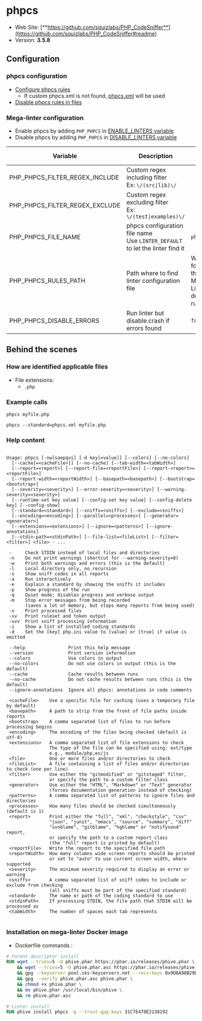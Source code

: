<!-- markdownlint-disable MD033 MD041 -->
<!-- Generated by .automation/build.py, please do not update manually -->
# phpcs

- Web Site: [**https://github.com/squizlabs/PHP_CodeSniffer**](https://github.com/squizlabs/PHP_CodeSniffer#readme)
- Version: **3.5.8**

## Configuration

### phpcs configuration

- [Configure phpcs rules](https://github.com/squizlabs/PHP_CodeSniffer/wiki/Advanced-Usage#using-a-default-configuration-file)
  - If custom phpcs.xml is not found, [phpcs.xml](https://github.com/nvuillam/mega-linter/tree/master/TEMPLATES/phpcs.xml) will be used
- [Disable phpcs rules in files](https://github.com/squizlabs/PHP_CodeSniffer/wiki/Advanced-Usage#ignoring-parts-of-a-file)

### Mega-linter configuration

- Enable phpcs by adding `PHP_PHPCS` in [ENABLE_LINTERS variable](https://github.com/nvuillam/mega-linter#activation-and-deactivation)
- Disable phpcs by adding `PHP_PHPCS` in [DISABLE_LINTERS variable](https://github.com/nvuillam/mega-linter#activation-and-deactivation)

| Variable | Description | Default value |
| ----------------- | -------------- | -------------- |
| PHP_PHPCS_FILTER_REGEX_INCLUDE | Custom regex including filter<br/>Ex: `\/(src\|lib)\/` |  |
| PHP_PHPCS_FILTER_REGEX_EXCLUDE | Custom regex excluding filter<br/>Ex: `\/(test\|examples)\/` |  |
| PHP_PHPCS_FILE_NAME | phpcs configuration file name</br>Use `LINTER_DEFAULT` to let the linter find it | `phpcs.xml` |
| PHP_PHPCS_RULES_PATH | Path where to find linter configuration file | Workspace folder, then Mega-Linter default rules |
| PHP_PHPCS_DISABLE_ERRORS | Run linter but disable crash if errors found | `false` |

## Behind the scenes

### How are identified applicable files

- File extensions:
  - `.php`


### Example calls

```shell
phpcs myfile.php
```

```shell
phpcs --standard=phpcs.xml myfile.php
```


### Help content

```shell

Usage: phpcs [-nwlsaepqvi] [-d key[=value]] [--colors] [--no-colors]
  [--cache[=<cacheFile>]] [--no-cache] [--tab-width=<tabWidth>]
  [--report=<report>] [--report-file=<reportFile>] [--report-<report>=<reportFile>]
  [--report-width=<reportWidth>] [--basepath=<basepath>] [--bootstrap=<bootstrap>]
  [--severity=<severity>] [--error-severity=<severity>] [--warning-severity=<severity>]
  [--runtime-set key value] [--config-set key value] [--config-delete key] [--config-show]
  [--standard=<standard>] [--sniffs=<sniffs>] [--exclude=<sniffs>]
  [--encoding=<encoding>] [--parallel=<processes>] [--generator=<generator>]
  [--extensions=<extensions>] [--ignore=<patterns>] [--ignore-annotations]
  [--stdin-path=<stdinPath>] [--file-list=<fileList>] [--filter=<filter>] <file> - ...

 -     Check STDIN instead of local files and directories
 -n    Do not print warnings (shortcut for --warning-severity=0)
 -w    Print both warnings and errors (this is the default)
 -l    Local directory only, no recursion
 -s    Show sniff codes in all reports
 -a    Run interactively
 -e    Explain a standard by showing the sniffs it includes
 -p    Show progress of the run
 -q    Quiet mode; disables progress and verbose output
 -m    Stop error messages from being recorded
       (saves a lot of memory, but stops many reports from being used)
 -v    Print processed files
 -vv   Print ruleset and token output
 -vvv  Print sniff processing information
 -i    Show a list of installed coding standards
 -d    Set the [key] php.ini value to [value] or [true] if value is omitted

 --help                Print this help message
 --version             Print version information
 --colors              Use colors in output
 --no-colors           Do not use colors in output (this is the default)
 --cache               Cache results between runs
 --no-cache            Do not cache results between runs (this is the default)
 --ignore-annotations  Ignore all phpcs: annotations in code comments

 <cacheFile>    Use a specific file for caching (uses a temporary file by default)
 <basepath>     A path to strip from the front of file paths inside reports
 <bootstrap>    A comma separated list of files to run before processing begins
 <encoding>     The encoding of the files being checked (default is utf-8)
 <extensions>   A comma separated list of file extensions to check
                The type of the file can be specified using: ext/type
                e.g., module/php,es/js
 <file>         One or more files and/or directories to check
 <fileList>     A file containing a list of files and/or directories to check (one per line)
 <filter>       Use either the "gitmodified" or "gitstaged" filter,
                or specify the path to a custom filter class
 <generator>    Use either the "HTML", "Markdown" or "Text" generator
                (forces documentation generation instead of checking)
 <patterns>     A comma separated list of patterns to ignore files and directories
 <processes>    How many files should be checked simultaneously (default is 1)
 <report>       Print either the "full", "xml", "checkstyle", "csv"
                "json", "junit", "emacs", "source", "summary", "diff"
                "svnblame", "gitblame", "hgblame" or "notifysend" report,
                or specify the path to a custom report class
                (the "full" report is printed by default)
 <reportFile>   Write the report to the specified file path
 <reportWidth>  How many columns wide screen reports should be printed
                or set to "auto" to use current screen width, where supported
 <severity>     The minimum severity required to display an error or warning
 <sniffs>       A comma separated list of sniff codes to include or exclude from checking
                (all sniffs must be part of the specified standard)
 <standard>     The name or path of the coding standard to use
 <stdinPath>    If processing STDIN, the file path that STDIN will be processed as
 <tabWidth>     The number of spaces each tab represents


```

### Installation on mega-linter Docker image

- Dockerfile commands :
```dockerfile
# Parent descriptor install
RUN wget --tries=5 -O phive.phar https://phar.io/releases/phive.phar \
    && wget --tries=5 -O phive.phar.asc https://phar.io/releases/phive.phar.asc \
    && gpg --keyserver pool.sks-keyservers.net --recv-keys 0x9D8A98B29B2D5D79 \
    && gpg --verify phive.phar.asc phive.phar \
    && chmod +x phive.phar \
    && mv phive.phar /usr/local/bin/phive \
    && rm phive.phar.asc

# Linter install
RUN phive install phpcs -g --trust-gpg-keys 31C7E470E2138192

```

